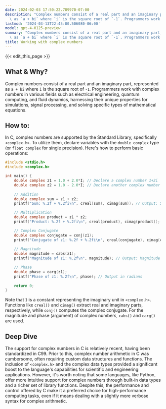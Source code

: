 ```yaml
---
date: 2024-02-03 17:50:22.789970-07:00
description: "Complex numbers consist of a real part and an imaginary part, represented\
  \ as `a + bi` where `i` is the square root of `-1`. Programmers work with complex\u2026"
lastmod: '2024-03-13T22:45:00.506080-06:00'
model: gpt-4-0125-preview
summary: "Complex numbers consist of a real part and an imaginary part, represented\
  \ as `a + bi` where `i` is the square root of `-1`. Programmers work with complex\u2026"
title: Working with complex numbers
---
```


{{< edit_this_page >}}

## What & Why?

Complex numbers consist of a real part and an imaginary part, represented as `a + bi` where `i` is the square root of `-1`. Programmers work with complex numbers in various fields such as electrical engineering, quantum computing, and fluid dynamics, harnessing their unique properties for simulations, signal processing, and solving specific types of mathematical equations.

## How to:

In C, complex numbers are supported by the Standard Library, specifically `<complex.h>`. To utilize them, declare variables with the `double complex` type (or `float complex` for single precision). Here's how to perform basic operations:

```c
#include <stdio.h>
#include <complex.h>

int main() {
    double complex z1 = 1.0 + 2.0*I; // Declare a complex number 1+2i
    double complex z2 = 1.0 - 2.0*I; // Declare another complex number 1-2i
    
    // Addition
    double complex sum = z1 + z2;
    printf("Sum: %.2f + %.2fi\n", creal(sum), cimag(sum)); // Output: Sum: 2.00 + 0.00i

    // Multiplication
    double complex product = z1 * z2;
    printf("Product: %.2f + %.2fi\n", creal(product), cimag(product)); // Output: Product: 5.00 + 0.00i

    // Complex Conjugate
    double complex conjugate = conj(z1);
    printf("Conjugate of z1: %.2f + %.2fi\n", creal(conjugate), cimag(conjugate)); // Output: Conjugate of z1: 1.00 - 2.00i
    
    // Magnitude
    double magnitude = cabs(z1);
    printf("Magnitude of z1: %.2f\n", magnitude); // Output: Magnitude of z1: 2.24

    // Phase
    double phase = carg(z1);
    printf("Phase of z1: %.2f\n", phase); // Output in radians
    
    return 0;
}
```
Note that `I` is a constant representing the imaginary unit in `<complex.h>`. Functions like `creal()` and `cimag()` extract real and imaginary parts, respectively, while `conj()` computes the complex conjugate. For the magnitude and phase (argument) of complex numbers, `cabs()` and `carg()` are used.

## Deep Dive

The support for complex numbers in C is relatively recent, having been standardized in C99. Prior to this, complex number arithmetic in C was cumbersome, often requiring custom data structures and functions. The inclusion of `<complex.h>` and the complex data types provided a significant boost to the language's capabilities for scientific and engineering applications. However, it's worth noting that some languages, like Python, offer more intuitive support for complex numbers through built-in data types and a richer set of library functions. Despite this, the performance and control offered by C make it a preferred choice for high-performance computing tasks, even if it means dealing with a slightly more verbose syntax for complex arithmetic.
